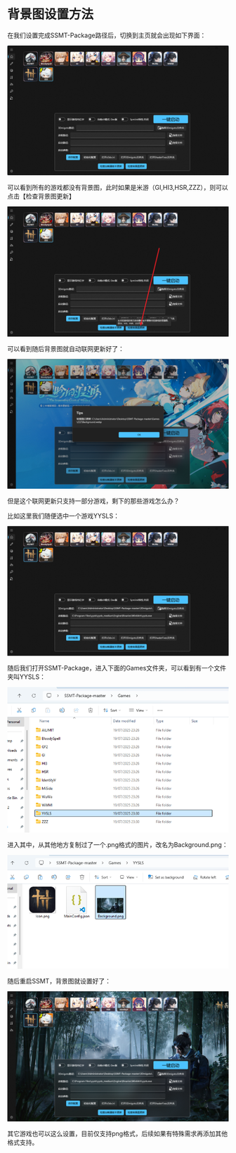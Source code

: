 # 背景图设置方法
在我们设置完成SSMT-Package路径后，切换到主页就会出现如下界面：

![alt text](image.png)

可以看到所有的游戏都没有背景图，此时如果是米游（GI,HI3,HSR,ZZZ），则可以点击【检查背景图更新】

![alt text](image-1.png)

可以看到随后背景图就自动联网更新好了：

![alt text](image-2.png)

但是这个联网更新只支持一部分游戏，剩下的那些游戏怎么办？

比如这里我们随便选中一个游戏YYSLS：

![alt text](image-3.png)

随后我们打开SSMT-Package，进入下面的Games文件夹，可以看到有一个文件夹叫YYSLS：

![alt text](image-4.png)

进入其中，从其他地方复制过了一个.png格式的图片，改名为Background.png：

![alt text](image-5.png)

随后重启SSMT，背景图就设置好了：

![alt text](image-6.png)

其它游戏也可以这么设置，目前仅支持png格式，后续如果有特殊需求再添加其他格式支持。

